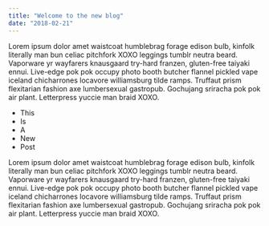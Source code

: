 ```yaml
---
title: "Welcome to the new blog"
date: "2018-02-21"
---
```


Lorem ipsum dolor amet waistcoat humblebrag forage edison bulb, kinfolk literally man bun celiac pitchfork XOXO leggings tumblr neutra beard. Vaporware<!-- end --> yr wayfarers knausgaard try-hard franzen, gluten-free taiyaki ennui. Live-edge pok pok occupy photo booth butcher flannel pickled vape iceland chicharrones locavore williamsburg tilde ramps. Truffaut prism flexitarian fashion axe lumbersexual gastropub. Gochujang sriracha pok pok air plant. Letterpress yuccie man braid XOXO.

* This
* Is
* A
* New
* Post

Lorem ipsum dolor amet waistcoat humblebrag forage edison bulb, kinfolk literally man bun celiac pitchfork XOXO leggings tumblr neutra beard. Vaporware yr wayfarers knausgaard try-hard franzen, gluten-free taiyaki ennui. Live-edge pok pok occupy photo booth butcher flannel pickled vape iceland chicharrones locavore williamsburg tilde ramps. Truffaut prism flexitarian fashion axe lumbersexual gastropub. Gochujang sriracha pok pok air plant. Letterpress yuccie man braid XOXO.

